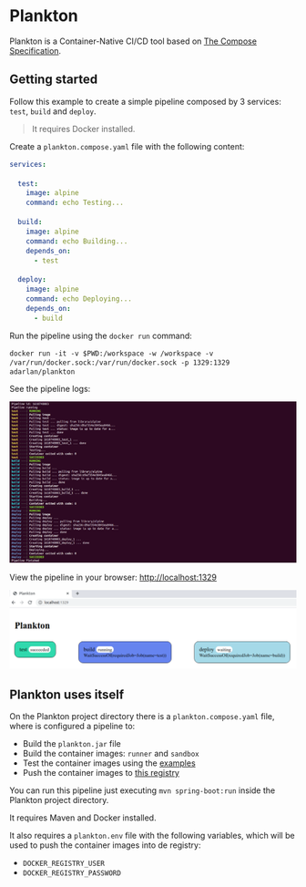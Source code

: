# Plankton

Plankton is a Container-Native CI/CD tool based on [The Compose Specification](https://github.com/compose-spec/compose-spec/blob/master/spec.md).

## Getting started

Follow this example to create a simple pipeline composed by 3 services:
`test`, `build` and `deploy`.

> It requires Docker installed.

Create a `plankton.compose.yaml` file with the following content:

```yaml
services:

  test:
    image: alpine
    command: echo Testing...

  build:
    image: alpine
    command: echo Building...
    depends_on:
      - test

  deploy:
    image: alpine
    command: echo Deploying...
    depends_on:
      - build
```

Run the pipeline using the `docker run` command:

```shell
docker run -it -v $PWD:/workspace -w /workspace -v /var/run/docker.sock:/var/run/docker.sock -p 1329:1329 adarlan/plankton
```

See the pipeline logs:

![Pipeline logs](screenshots/pipeline-logs.png)

View the pipeline in your browser: [http://localhost:1329](http://localhost:1329)

![Pipeline page](screenshots/pipeline-page.png)

## Plankton uses itself

On the Plankton project directory there is a `plankton.compose.yaml` file,
where is configured a pipeline to:

* Build the `plankton.jar` file
* Build the container images: `runner` and `sandbox`
* Test the container images using the [examples](examples)
* Push the container images to [this registry](https://hub.docker.com/repository/docker/adarlan/plankton)

You can run this pipeline just executing `mvn spring-boot:run` inside the Plankton project directory.

It requires Maven and Docker installed.

It also requires a `plankton.env` file with the following variables,
which will be used to push the container images into de registry:

* `DOCKER_REGISTRY_USER`
* `DOCKER_REGISTRY_PASSWORD`
